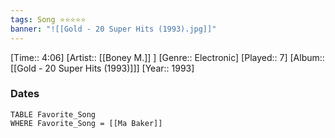 ```yaml
---
tags: Song ⭐⭐⭐⭐⭐ 
banner: "![[Gold - 20 Super Hits (1993).jpg]]"
---
```

[Time:: 4:06]
[Artist:: [[Boney M.]] ]
[Genre:: Electronic]
[Played:: 7]
[Album:: [[Gold - 20 Super Hits (1993)]]]
[Year:: 1993]
### Dates
````dataview
TABLE Favorite_Song
WHERE Favorite_Song = [[Ma Baker]]
````